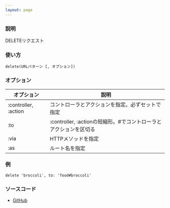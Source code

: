 ```yaml
---
layout: page
---
```

### 説明
DELETEリクエスト

### 使い方
    delete(URLパターン [, オプション])

### オプション

|オプション                | 説明
|-------------------- | -----------------------------------------------
|:controller, :action | コントローラとアクションを指定。必ずセットで指定
|:to                  | :controller, :actionの短縮形。\#でコントローラとアクションを区切る
|:via                 | HTTPメソッドを指定
|:as                  | ルート名を指定

### 例
    delete 'broccoli', to: 'food#broccoli'

### ソースコード
* [GitHub](https://github.com/rails/rails/blob/78bd18a90992e3da767cfe492f1bc5d63077da8a/activerecord/lib/active_record/relation.rb#L502)